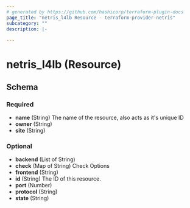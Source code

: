 ```yaml
---
# generated by https://github.com/hashicorp/terraform-plugin-docs
page_title: "netris_l4lb Resource - terraform-provider-netris"
subcategory: ""
description: |-
  
---
```


# netris_l4lb (Resource)





<!-- schema generated by tfplugindocs -->
## Schema

### Required

- **name** (String) The name of the resource, also acts as it's unique ID
- **owner** (String)
- **site** (String)

### Optional

- **backend** (List of String)
- **check** (Map of String) Check Options
- **frontend** (String)
- **id** (String) The ID of this resource.
- **port** (Number)
- **protocol** (String)
- **state** (String)


